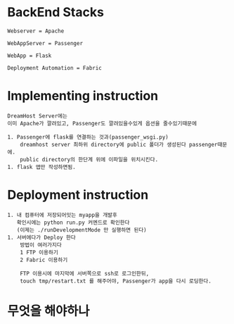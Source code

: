 
# BackEnd Stacks

    Webserver = Apache

    WebAppServer = Passenger

    WebApp = Flask

    Deployment Automation = Fabric



# Implementing instruction

	DreamHost Server에는
	이미 Apache가 깔려있고, Passenger도 깔려있을수있게 옵션을 줄수있기때문에

	1. Passenger에 flask를 연결하는 것과(passenger_wsgi.py)
	    dreamhost server 최하위 directory에 public 폴더가 생성된다 passenger때문에.
	    public directory의 한단계 위에 이파일을 위치시킨다.
	1. flask 앱만 작성하면됨.


# Deployment instruction
	
	1. 내 컴퓨터에 저장되어잇는 myapp을 개발후 
	   확인시에는 python run.py 커멘드로 확인한다 
	   (이제는 ./runDevelopmentMode 만 실행하면 된다)
	1. 서버에다가 Deploy 한다
		방법이 여러가지다
		1 FTP 이용하기
		2 Fabric 이용하기
	
		FTP 이용시에 마지막에 서버쪽으로 ssh로 로그인한뒤,
		touch tmp/restart.txt 를 해주어야, Passenger가 app을 다시 로딩한다.



# 무엇을 해야하나
